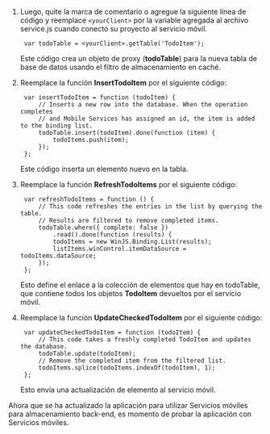 

1. Luego, quite la marca de comentario o agregue la siguiente línea de código y reemplace `<yourClient>` por la variable agregada al archivo service.js cuando conectó su proyecto al servicio móvil.

		var todoTable = <yourClient>.getTable('TodoItem');

   	Este código crea un objeto de proxy (**todoTable**) para la nueva tabla de base de datos usando el filtro de almacenamiento en caché.

2. Reemplace la función **InsertTodoItem** por el siguiente código:

		var insertTodoItem = function (todoItem) {
		    // Inserts a new row into the database. When the operation completes
		    // and Mobile Services has assigned an id, the item is added to the binding list.
		    todoTable.insert(todoItem).done(function (item) {
		        todoItems.push(item);
		    });
		};

	Este código inserta un elemento nuevo en la tabla.

3. Reemplace la función **RefreshTodoItems** por el siguiente código:

        var refreshTodoItems = function () {
            // This code refreshes the entries in the list by querying the table.
            // Results are filtered to remove completed items.
            todoTable.where({ complete: false })
                .read().done(function (results) {
                todoItems = new WinJS.Binding.List(results);
                listItems.winControl.itemDataSource = todoItems.dataSource;
            });
        };

   	Esto define el enlace a la colección de elementos que hay en todoTable, que contiene todos los objetos **TodoItem** devueltos por el servicio móvil.

4. Reemplace la función **UpdateCheckedTodoItem** por el siguiente código:
        
        var updateCheckedTodoItem = function (todoItem) {
            // This code takes a freshly completed TodoItem and updates the database. 
            todoTable.update(todoItem);
            // Remove the completed item from the filtered list.
            todoItems.splice(todoItems.indexOf(todoItem), 1);
        };

   	Esto envía una actualización de elemento al servicio móvil.

Ahora que se ha actualizado la aplicación para utilizar Servicios móviles para almacenamiento back-end, es momento de probar la aplicación con Servicios móviles.

<!---HONumber=Oct15_HO3-->